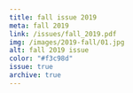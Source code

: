 ```yaml
---
title: fall issue 2019
meta: fall 2019
link: /issues/fall_2019.pdf
img: /images/2019-fall/01.jpg
alt: fall 2019 issue
color: "#f3c98d"
issue: true
archive: true
---
```

